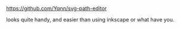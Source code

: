 https://github.com/Yqnn/svg-path-editor

looks quite handy, and easier than using inkscape or what have you.